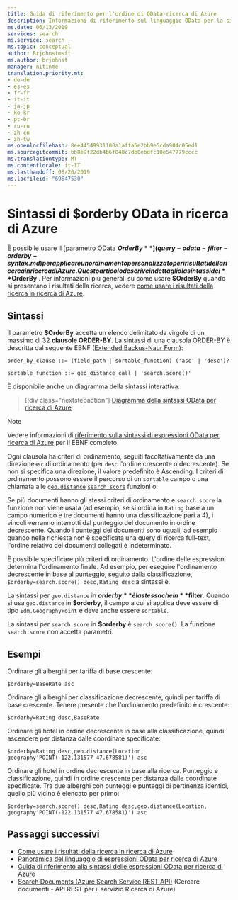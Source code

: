 ```yaml
---
title: Guida di riferimento per l'ordine di OData-ricerca di Azure
description: Informazioni di riferimento sul linguaggio OData per la sintassi order-by nelle query di ricerca di Azure.
ms.date: 06/13/2019
services: search
ms.service: search
ms.topic: conceptual
author: Brjohnstmsft
ms.author: brjohnst
manager: nitinme
translation.priority.mt:
- de-de
- es-es
- fr-fr
- it-it
- ja-jp
- ko-kr
- pt-br
- ru-ru
- zh-cn
- zh-tw
ms.openlocfilehash: 8ee44549931100a1affa5e2bb9e5cda904c05ed1
ms.sourcegitcommit: bb8e9f22db4b6f848c7db0ebdfc10e547779cccc
ms.translationtype: MT
ms.contentlocale: it-IT
ms.lasthandoff: 08/20/2019
ms.locfileid: "69647530"
---
```

# <a name="odata-orderby-syntax-in-azure-search"></a>Sintassi di $orderby OData in ricerca di Azure

 È possibile usare il [parametro OData **$OrderBy** ](query-odata-filter-orderby-syntax.md) per applicare un ordinamento personalizzato per i risultati della ricerca in ricerca di Azure. Questo articolo descrive in dettaglio la sintassi dei **$OrderBy** . Per informazioni più generali su come usare **$OrderBy** quando si presentano i risultati della ricerca, vedere [come usare i risultati della ricerca in ricerca di Azure](search-pagination-page-layout.md).

## <a name="syntax"></a>Sintassi

Il parametro **$OrderBy** accetta un elenco delimitato da virgole di un massimo di 32 **clausole ORDER-BY**. La sintassi di una clausola ORDER-BY è descritta dal seguente EBNF ([Extended Backus-Naur Form](https://en.wikipedia.org/wiki/Extended_Backus–Naur_form)):

<!-- Upload this EBNF using https://bottlecaps.de/rr/ui to create a downloadable railroad diagram. -->

```
order_by_clause ::= (field_path | sortable_function) ('asc' | 'desc')?

sortable_function ::= geo_distance_call | 'search.score()'
```

È disponibile anche un diagramma della sintassi interattiva:

> [!div class="nextstepaction"]
> [Diagramma della sintassi OData per ricerca di Azure](https://azuresearch.github.io/odata-syntax-diagram/#order_by_clause)

> [!NOTE]
> Vedere informazioni di [riferimento sulla sintassi di espressioni OData per ricerca di Azure](search-query-odata-syntax-reference.md) per il EBNF completo.

Ogni clausola ha criteri di ordinamento, seguiti facoltativamente da una direzione`asc` di ordinamento (per `desc` l'ordine crescente o decrescente). Se non si specifica una direzione, il valore predefinito è Ascending. I criteri di ordinamento possono essere il percorso di un `sortable` campo o una chiamata alle [`geo.distance`](search-query-odata-geo-spatial-functions.md) [`search.score`](search-query-odata-search-score-function.md) funzioni o.

Se più documenti hanno gli stessi criteri di ordinamento e `search.score` la funzione non viene usata (ad esempio, se si ordina in `Rating` base a un campo numerico e tre documenti hanno una classificazione pari a 4), i vincoli verranno interrotti dal punteggio del documento in ordine decrescente. Quando i punteggi dei documenti sono uguali, ad esempio quando nella richiesta non è specificata una query di ricerca full-text, l'ordine relativo dei documenti collegati è indeterminato.

È possibile specificare più criteri di ordinamento. L'ordine delle espressioni determina l'ordinamento finale. Ad esempio, per eseguire l'ordinamento decrescente in base al punteggio, seguito dalla classificazione, `$orderby=search.score() desc,Rating desc`la sintassi è.

La sintassi per `geo.distance` in **$orderby** è la stessa che in **$filter**. Quando si usa `geo.distance` in **$orderby**, il campo a cui si applica deve essere di tipo `Edm.GeographyPoint` e deve anche essere `sortable`.

La sintassi per `search.score` in **$orderby** è `search.score()`. La funzione `search.score` non accetta parametri.

## <a name="examples"></a>Esempi

Ordinare gli alberghi per tariffa di base crescente:

    $orderby=BaseRate asc

Ordinare gli alberghi per classificazione decrescente, quindi per tariffa di base crescente. Tenere presente che l'ordinamento predefinito è crescente:

    $orderby=Rating desc,BaseRate

Ordinare gli hotel in ordine decrescente in base alla classificazione, quindi ascendere per distanza dalle coordinate specificate:

    $orderby=Rating desc,geo.distance(Location, geography'POINT(-122.131577 47.678581)') asc

Ordinare gli hotel in ordine decrescente in base alla ricerca. Punteggio e classificazione, quindi in ordine crescente per distanza dalle coordinate specificate. Tra due alberghi con punteggi e punteggi di pertinenza identici, quello più vicino è elencato per primo:

    $orderby=search.score() desc,Rating desc,geo.distance(Location, geography'POINT(-122.131577 47.678581)') asc

## <a name="next-steps"></a>Passaggi successivi  

- [Come usare i risultati della ricerca in ricerca di Azure](search-pagination-page-layout.md)
- [Panoramica del linguaggio di espressioni OData per ricerca di Azure](query-odata-filter-orderby-syntax.md)
- [Guida di riferimento alla sintassi delle espressioni OData per ricerca di Azure](search-query-odata-syntax-reference.md)
- [Search Documents &#40;Azure Search Service REST API&#41;](https://docs.microsoft.com/rest/api/searchservice/Search-Documents) (Cercare documenti - API REST per il servizio Ricerca di Azure)
